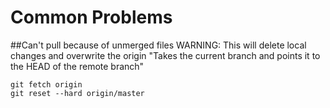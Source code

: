 Common Problems
=======
##Can't pull because of unmerged files
WARNING: This will delete local changes and overwrite the origin
"Takes the current branch and points it to the HEAD of the 
remote branch"

    git fetch origin 
    git reset --hard origin/master

